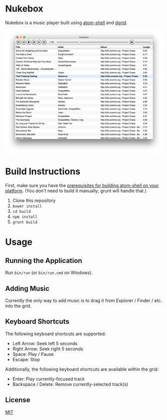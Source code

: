 # Nukebox

Nukebox is a music player built using [atom-shell](https://github.com/atom/atom-shell/) and
[dgrid](http://dgrid.io/).

![nukebox](./nukebox.png)

# Build Instructions

First, make sure you have the [prerequisites for building atom-shell on your platform](https://github.com/atom/atom-shell/tree/master/docs#development).
(You don't need to build it manually; grunt will handle that.)

1. Clone this repository
1. `bower install`
1. `cd build`
1. `npm install`
1. `grunt build`

# Usage

## Running the Application

Run `bin/run` (or `bin/run.cmd` on Windows).

## Adding Music

Currently the only way to add music is to drag it from Explorer / Finder / etc. into the grid.

## Keyboard Shortcuts

The following keyboard shortcuts are supported:

* Left Arrow:  Seek left 5 seconds
* Right Arrow:  Seek right 5 seconds
* Space:  Play / Pause
* Escape:  Stop

Additionally, the following keyboard shortcuts are available within the grid:

* Enter:  Play currently-focused track
* Backspace / Delete:  Remove currently-selected track(s)

## License

[MIT](./LICENSE)
